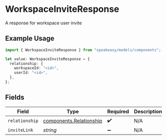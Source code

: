 # WorkspaceInviteResponse

A response for workspace user invite

## Example Usage

```typescript
import { WorkspaceInviteResponse } from "speakeasy/models/components";

let value: WorkspaceInviteResponse = {
  relationship: {
    workspaceId: "<id>",
    userId: "<id>",
  },
};
```

## Fields

| Field                                                              | Type                                                               | Required                                                           | Description                                                        |
| ------------------------------------------------------------------ | ------------------------------------------------------------------ | ------------------------------------------------------------------ | ------------------------------------------------------------------ |
| `relationship`                                                     | [components.Relationship](../../models/components/relationship.md) | :heavy_check_mark:                                                 | N/A                                                                |
| `inviteLink`                                                       | *string*                                                           | :heavy_minus_sign:                                                 | N/A                                                                |